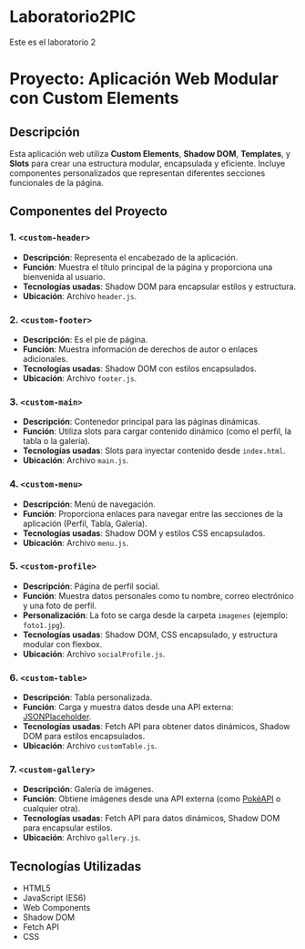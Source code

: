 # Laboratorio2PIC
Este es el laboratorio 2
# **Proyecto: Aplicación Web Modular con Custom Elements**

## **Descripción**
Esta aplicación web utiliza **Custom Elements**, **Shadow DOM**, **Templates**, y **Slots** para crear una estructura modular, encapsulada y eficiente. Incluye componentes personalizados que representan diferentes secciones funcionales de la página.

## **Componentes del Proyecto**

### **1. `<custom-header>`**
- **Descripción**: Representa el encabezado de la aplicación.
- **Función**: Muestra el título principal de la página y proporciona una bienvenida al usuario.
- **Tecnologías usadas**: Shadow DOM para encapsular estilos y estructura.
- **Ubicación**: Archivo `header.js`.

### **2. `<custom-footer>`**
- **Descripción**: Es el pie de página.
- **Función**: Muestra información de derechos de autor o enlaces adicionales.
- **Tecnologías usadas**: Shadow DOM con estilos encapsulados.
- **Ubicación**: Archivo `footer.js`.

### **3. `<custom-main>`**
- **Descripción**: Contenedor principal para las páginas dinámicas.
- **Función**: Utiliza slots para cargar contenido dinámico (como el perfil, la tabla o la galería).
- **Tecnologías usadas**: Slots para inyectar contenido desde `index.html`.
- **Ubicación**: Archivo `main.js`.

### **4. `<custom-menu>`**
- **Descripción**: Menú de navegación.
- **Función**: Proporciona enlaces para navegar entre las secciones de la aplicación (Perfil, Tabla, Galería).
- **Tecnologías usadas**: Shadow DOM y estilos CSS encapsulados.
- **Ubicación**: Archivo `menu.js`.

### **5. `<custom-profile>`**
- **Descripción**: Página de perfil social.
- **Función**: Muestra datos personales como tu nombre, correo electrónico y una foto de perfil.
- **Personalización**: La foto se carga desde la carpeta `imagenes` (ejemplo: `foto1.jpg`).
- **Tecnologías usadas**: Shadow DOM, CSS encapsulado, y estructura modular con flexbox.
- **Ubicación**: Archivo `socialProfile.js`.

### **6. `<custom-table>`**
- **Descripción**: Tabla personalizada.
- **Función**: Carga y muestra datos desde una API externa: [JSONPlaceholder](https://jsonplaceholder.typicode.com/users).
- **Tecnologías usadas**: Fetch API para obtener datos dinámicos, Shadow DOM para estilos encapsulados.
- **Ubicación**: Archivo `customTable.js`.

### **7. `<custom-gallery>`**
- **Descripción**: Galería de imágenes.
- **Función**: Obtiene imágenes desde una API externa (como [PokéAPI](https://pokeapi.co/) o cualquier otra).
- **Tecnologías usadas**: Fetch API para datos dinámicos, Shadow DOM para encapsular estilos.
- **Ubicación**: Archivo `gallery.js`.

## **Tecnologías Utilizadas**
- HTML5
- JavaScript (ES6)
- Web Components
- Shadow DOM
- Fetch API
- CSS
